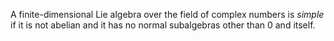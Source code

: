 A finite-dimensional Lie algebra over the field of complex numbers is *simple* if it is not abelian and it has no normal subalgebras other than $0$ and itself.
